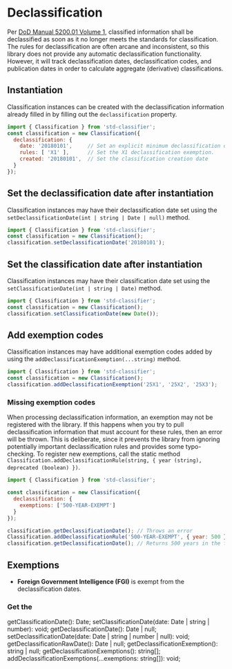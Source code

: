 # Declassification

Per [DoD Manual 5200.01 Volume 1], classified information shall be declassified
as soon as it no longer meets the standards for classification. The rules for
declassification are often arcane and inconsistent, so this library does not
provide any automatic declassification functionality. However, it will track
declassification dates, declassification codes, and publication dates in order
to calculate aggregate (derivative) classifications.

## Instantiation

Classification instances can be created with the declassification information
already filled in by filling out the `declassification` property.

```javascript
import { Classification } from 'std-classifier';
const classification = new Classification({
  declassification: {
    date: '20180101',     // Set an explicit minimum declassification date.
    rules: [ 'X1' ],      // Set the X1 declassification exemption.
    created: '20180101',  // Set the classification creation date
  }
});
```

## Set the declassification date after instantiation

Classification instances may have their declassification date set using the
`setDeclassificationDate(int | string | Date | null)` method.

```javascript
import { Classification } from 'std-classifier';
const classification = new Classification();
classification.setDeclassificationDate('20180101');
```

## Set the classification date after instantiation

Classification instances may have their classification date set using the
`setClassificationDate(int | string | Date)` method.

```javascript
import { Classification } from 'std-classifier';
const classification = new Classification();
classification.setClassificationDate(new Date());
```

## Add exemption codes

Classification instances may have additional exemption codes added by using the
`addDeclassificationExemption(...string)` method.

```javascript
import { Classification } from 'std-classifier';
const classification = new Classification();
classification.addDeclassificationExemption('25X1', '25X2', '25X3');
```

### Missing exemption codes

When processing declassification information, an exemption may not be
registered with the library. If this happens when you try to pull
declassification information that must account for these rules, then an error
will be thrown. This is deliberate, since it prevents the library from ignoring
potentially important declassification rules and provides some typo-checking.
To register new exemptions, call the static method `Classification.addDeclassificationRule(string, { year (string), deprecated (boolean) })`.

```javascript
import { Classification } from 'std-classifier';

const classification = new Classification({
  declassification: {
    exemptions: ['500-YEAR-EXEMPT']
  }
});

classification.getDeclassificationDate(); // Throws an error
Classification.addDeclassificationRule('500-YEAR-EXEMPT', { year: 500 });
classification.getDeclassificationDate(); // Returns 500 years in the future.
```

## Exemptions

* **Foreign Government Intelligence (FGI)** is exempt from the
  declassification dates.

### Get the
  getClassificationDate(): Date;
  setClassificationDate(date: Date | string | number): void;
  getDeclassificationDate(): Date | null;
  setDeclassificationDate(date: Date | string | number | null): void;
  getDeclassificationRawDate(): Date | null;
  getDeclassificationExemption(): string | null;
  getDeclassificationExemptions(): string[];
  addDeclassificationExemptions(...exemptions: string[]): void;

[DoD Manual 5200.01 Volume 1]: http://www.esd.whs.mil/Portals/54/Documents/DD/issuances/dodm/520001_vol1.pdf
